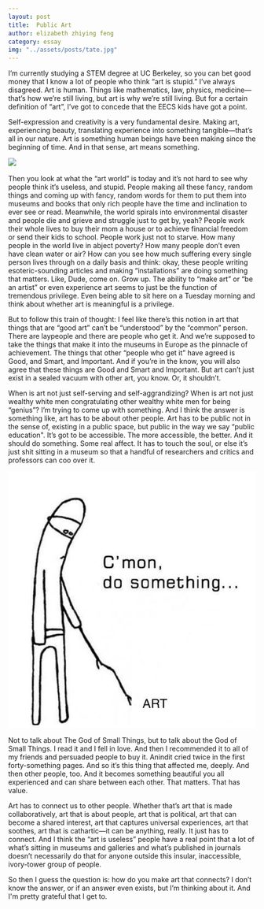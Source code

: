 ```yaml
---
layout: post
title:  Public Art
author: elizabeth zhiying feng
category: essay
img: "../assets/posts/tate.jpg"
---
```


I’m currently studying a STEM degree at UC Berkeley, so you can bet good money that I know a lot of people who think “art is stupid.” I’ve always disagreed. Art is human. Things like mathematics, law, physics, medicine—that’s how we’re still living, but art is why we’re still living. But for a certain definition of “art”, I’ve got to concede that the EECS kids have got a point.

Self-expression and creativity is a very fundamental desire. Making art, experiencing beauty, translating experience into something tangible—that’s all in our nature. Art is something human beings have been making since the beginning of time. And in that sense, art means something.


![](https://frontiersinblog.files.wordpress.com/2018/03/frontiers-in-psychology-cave-art-origin-modern-language.jpg)

Then you look at what the “art world” is today and it’s not hard to see why people think it’s useless, and stupid. People making all these fancy, random things and coming up with fancy, random words for them to put them into museums and books that only rich people have the time and inclination to ever see or read. Meanwhile, the world spirals into environmental disaster and people die and grieve and struggle just to get by, yeah? People work their whole lives to buy their mom a house or to achieve financial freedom or send their kids to school. People work just not to starve. How many people in the world live in abject poverty? How many people don’t even have clean water or air? How can you see how much suffering every single person lives through on a daily basis and think: okay, these people writing esoteric-sounding articles and making “installations” are doing something that matters. Like, Dude, come on. Grow up. The ability to “make art” or “be an artist” or even experience art seems to just be the function of tremendous privilege. Even being able to sit here on a Tuesday morning and think about whether art is meaningful is a privilege.

But to follow this train of thought: I feel like there’s this notion in art that things that are “good art” can’t be “understood” by the “common” person. There are laypeople and there are people who get it. And we’re supposed to take the things that make it into the museums in Europe as the pinnacle of achievement. The things that other “people who get it” have agreed is Good, and Smart, and Important. And if you’re in the know, you will also agree that these things are Good and Smart and Important. But art can’t just exist in a sealed vacuum with other art, you know. Or, it shouldn’t.

When is art not just self-serving and self-aggrandizing? When is art not just wealthy white men congratulating other wealthy white men for being “genius”? I’m trying to come up with something. And I think the answer is something like, art has to be about other people. Art has to be public not in the sense of, existing in a public space, but public in the way we say “public education". It’s got to be accessible. The more accessible, the better. And it should do something. Some real affect. It has to touch the soul, or else it’s just shit sitting in a museum so that a handful of researchers and critics and professors can coo over it.

![](https://github.com/sf-18/sarahfeng/blob/master/assets/posts/cmon.jpeg)


Not to talk about The God of Small Things, but to talk about the God of Small Things. I read it and I fell in love. And then I recommended it to all of my friends and persuaded people to buy it. Anindit cried twice in the first forty-something pages. And so it’s this thing that affected me, deeply. And then other people, too. And it becomes something beautiful you all experienced and can share between each other. That matters. That has value.

Art has to connect us to other people. Whether that’s art that is made collaboratively, art that is about people, art that is political, art that can become a shared interest, art that captures universal experiences, art that soothes, art that is cathartic—it can be anything, really. It just has to connect. And I think the “art is useless” people have a real point that a lot of what’s sitting in museums and galleries and what’s published in journals doesn’t necessarily do that for anyone outside this insular, inaccessible, ivory-tower group of people.

So then I guess the question is: how do you make art that connects? I don’t know the answer, or if an answer even exists, but I’m thinking about it. And I'm pretty grateful that I get to.
